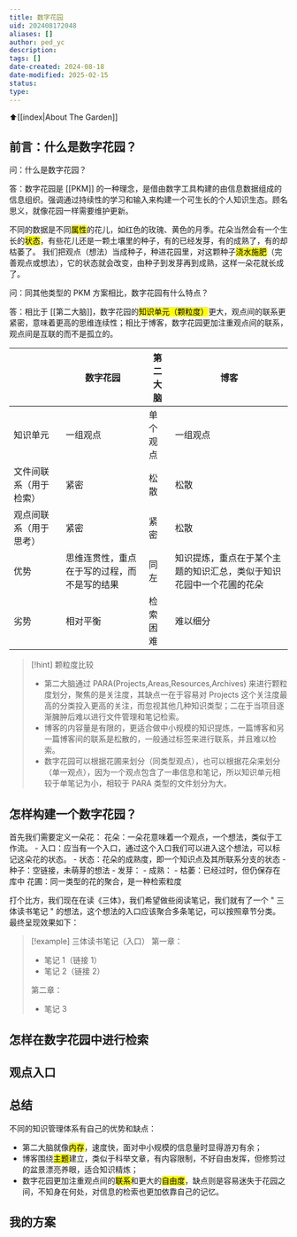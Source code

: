 ```yaml
---
title: 数字花园
uid: 202408172048
aliases: []
author: ped_yc
description: 
tags: []
date-created: 2024-08-18
date-modified: 2025-02-15
status: 
type: 
---
```


⬆[[index|About The Garden]]

## 前言：什么是数字花园？

问：什么是数字花园？

答：数字花园是 [[PKM]] 的一种理念，是借由数字工具构建的由信息数据组成的信息组织。强调通过持续性的学习和输入来构建一个可生长的个人知识生态。顾名思义，就像花园一样需要维护更新。

不同的数据是不同<mark class="hltr-red">属性</mark>的花儿，如红色的玫瑰、黄色的月季。花朵当然会有一个生长的<mark class="hltr-red">状态</mark>，有些花儿还是一颗土壤里的种子，有的已经发芽，有的成熟了，有的却枯萎了。
我们把观点（想法）当成种子，种进花园里，对这颗种子<mark class="hltr-red">浇水施肥</mark>（完善观点或想法），它的状态就会改变，由种子到发芽再到成熟，这样一朵花就长成了。

问：同其他类型的 PKM 方案相比，数字花园有什么特点？

答：相比于 [[第二大脑]]，数字花园的<mark class="hltr-red">知识单元（颗粒度）</mark>更大，观点间的联系更紧密，意味着更高的思维连续性；相比于博客，数字花园更加注重观点间的联系，观点间是互联的而不是孤立的。

|                        | 数字花园                                     | 第二大脑 | 博客                                                                 |
| ---------------------- | -------------------------------------------- | -------- | -------------------------------------------------------------------- |
| 知识单元               | 一组观点                                     | 单个观点 | 一组观点                                                             |
| 文件间联系（用于检索） | 紧密                                         | 松散     | 松散                                                                 |
| 观点间联系（用于思考） | 紧密                                         | 紧密     | 松散                                                                 |
| 优势                   | 思维连贯性，重点在于写的过程，而不是写的结果 | 同左     | 知识提炼，重点在于某个主题的知识汇总，类似于知识花园中一个花圃的花朵 |
| 劣势                   | 相对平衡                                     | 检索困难 | 难以细分                                                             |

> [!hint] 颗粒度比较
> - 第二大脑通过 PARA(Projects,Areas,Resources,Archives) 来进行颗粒度划分，聚焦的是关注度，其缺点一在于容易对 Projects 这个关注度最高的分类投入更高的关注，而忽视其他几种知识类型；二在于当项目逐渐臃肿后难以进行文件管理和笔记检索。
> - 博客的内容量是有限的，更适合做中小规模的知识提炼，一篇博客和另一篇博客间的联系是松散的，一般通过标签来进行联系，并且难以检索。
> - 数字花园可以根据花圃来划分（同类型观点），也可以根据花朵来划分（单一观点），因为一个观点包含了一串信息和笔记，所以知识单元相较于单笔记为小，相较于 PARA 类型的文件划分为大。

## 怎样构建一个数字花园？

首先我们需要定义一朵花：
花朵：一朵花意味着一个观点，一个想法，类似于工作流。
	- 入口：应当有一个入口，通过这个入口我们可以进入这个想法，可以标记这朵花的状态。
	- 状态：花朵的成熟度，即一个知识点及其所联系分支的状态
		- 种子：空链接，未萌芽的想法
		- 发芽：
		- 成熟：
		- 枯萎：已经过时，但仍保存在库中
花圃：同一类型的花的聚合，是一种检索粒度

打个比方，我们现在在读《三体》，我们希望做些阅读笔记，我们就有了一个 " 三体读书笔记 " 的想法，这个想法的入口应该聚合多条笔记，可以按照章节分类。最终呈现效果如下：

> [!example] 三体读书笔记（入口）
> 第一章：
> - 笔记 1（链接 1）
> - 笔记 2（链接 2）
>
> 第二章：
> - 笔记 3

## 怎样在数字花园中进行检索

## 观点入口

## 总结

不同的知识管理体系有自己的优势和缺点：

- 第二大脑就像<mark class="hltr-red">内存</mark>，速度快，面对中小规模的信息量时显得游刃有余；
- 博客围绕<mark class="hltr-red">主题</mark>建立，类似于科举文章，有内容限制，不好自由发挥，但修剪过的盆景漂亮养眼，适合知识精炼；
- 数字花园更加注重观点间的<mark class="hltr-red">联系</mark>和更大的<mark class="hltr-red">自由度</mark>，缺点则是容易迷失于花园之间，不知身在何处，对信息的检索也更加依靠自己的记忆。

## 我的方案
